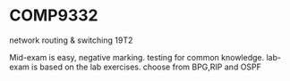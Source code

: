 # COMP9332
network routing &amp; switching 19T2

Mid-exam is easy, negative marking. testing for common knowledge.
lab-exam is based on the lab exercises. choose from BPG,RIP and OSPF
